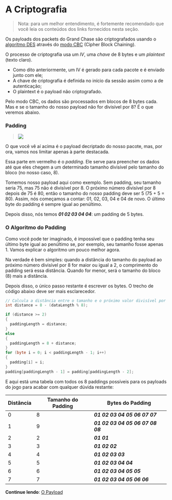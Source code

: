# **A Criptografia**
> Nota: para um melhor entendimento, é fortemente recomendado que você leia os conteúdos dos links fornecidos nesta seção.

Os payloads dos packets do Grand Chase são criptografados usando o [algoritmo DES](https://pt.wikipedia.org/wiki/Data_Encryption_Standard) através do [modo CBC](https://pt.wikipedia.org/wiki/Modo_de_opera%C3%A7%C3%A3o_(criptografia)#Modo_CBC_.28Cipher-block_chaining.29) (Cipher Block Chaining).

O processo de criptografia usa um _IV_, uma _chave_ de 8 bytes e um _plaintext_ (texto claro).
* Como dito anteriormente, um IV é gerado para cada pacote e é enviado junto com ele;
* A chave de criptografia é definida no início da sessão assim como a de autenticação;
* O plaintext é o payload não criptografado.

Pelo modo CBC, os dados são processados em blocos de 8 bytes cada. Mas e se o tamanho do nosso payload não for divisível por 8? É o que veremos abaixo.

### Padding
> ![](https://i.imgur.com/85Nc0vm.png)

O que você vê aí acima é o payload decriptado do nosso pacote, mas, por ora, vamos nos limitar apenas à parte destacada. 

Essa parte em vermelho é o _padding_. Ele serve para preencher os dados até que eles chegem a um determinado tamanho divisível pelo tamanho do bloco (no nosso caso, 8).

Tomemos nosso payload aqui como exemplo. Sem padding, seu tamanho seria 75, mas 75 não é divisível por 8. O próximo número divisível por 8 depois de 75 é 80, então o tamanho do nosso padding deve ser 5 (75 + 5 = 80). Assim, nós começamos a contar: 01, 02, 03, 04 e 04 de novo. O último byte do padding é sempre igual ao penúltimo. 

Depois disso, nós temos ***01 02 03 04 04***: um padding de 5 bytes.

### O Algoritmo do Padding

Como você pode ter imaginado, é impossível que o padding tenha seu último byte igual ao penúltimo se, por exemplo, seu tamanho fosse apenas 1. Vamos explicar o algoritmo um pouco melhor agora.

Na verdade é bem simples: quando a distância do tamanho do payload ao próximo número divisível por 8 for maior ou igual a 2, o comprimento do padding será essa distância. Quando for menor, será o tamanho do bloco (8) mais a distância.

Depois disso, o único passo restante é escrever os bytes. O trecho de código abaixo deve ser mais esclarecedor.
```C#
// Calcula a distância entre o tamanho e o próximo valor divisível por 8.
int distance = 8 - (dataLength % 8);

if (distance >= 2)
{
  paddingLength = distance;
}
else
{
  paddingLength = 8 + distance;
}
for (byte i = 0; i < paddingLength - 1; i++)
{
  padding[i] = i;
}
padding[paddingLength - 1] = padding[paddingLength - 2];
```
E aqui está uma tabela com todos os 8 paddings possíveis para os payloads do jogo para acabar com qualquer dúvida restante:

| Distância          | Tamanho do Padding | Bytes do Padding                   |
| ------------------ | ------------------ | -----------------------------------|
| 0                  | 8                  | ***01 02 03 04 05 06 07 07***      |
| 1                  | 9                  | ***01 02 03 04 05 06 07 08 08***   |
| 2                  | 2                  | ***01 01***                        |
| 3                  | 3                  | ***01 02 02***                     |
| 4                  | 4                  | ***01 02 03 03***                  |
| 5                  | 5                  | ***01 02 03 04 04***               |
| 6                  | 6                  | ***01 02 03 04 05 05***            |
| 7                  | 7                  | ***01 02 03 04 05 06 06***         |

**Continue lendo**: [O Payload](./O%20Payload.md#o-payload)
